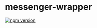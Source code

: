 # messenger-wrapper
[![npm version](https://img.shields.io/npm/v/messenger-bot.svg)](https://www.npmjs.com/package/messenger-wrapper)
